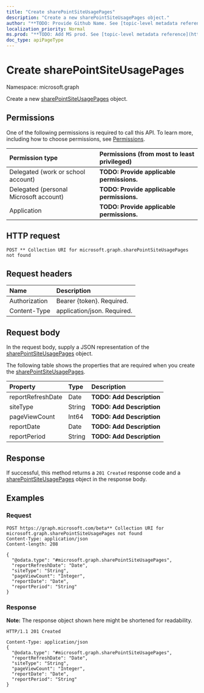 ```yaml
---
title: "Create sharePointSiteUsagePages"
description: "Create a new sharePointSiteUsagePages object."
author: "**TODO: Provide Github Name. See [topic-level metadata reference](https://msgo.azurewebsites.net/add/document/guidelines/metadata.html#topic-level-metadata)**"
localization_priority: Normal
ms.prod: "**TODO: Add MS prod. See [topic-level metadata reference](https://msgo.azurewebsites.net/add/document/guidelines/metadata.html#topic-level-metadata)**"
doc_type: apiPageType
---
```


# Create sharePointSiteUsagePages
Namespace: microsoft.graph

Create a new [sharePointSiteUsagePages](../resources/sharepointsiteusagepages.md) object.

## Permissions
One of the following permissions is required to call this API. To learn more, including how to choose permissions, see [Permissions](/graph/permissions-reference).

|Permission type|Permissions (from most to least privileged)|
|:---|:---|
|Delegated (work or school account)|**TODO: Provide applicable permissions.**|
|Delegated (personal Microsoft account)|**TODO: Provide applicable permissions.**|
|Application|**TODO: Provide applicable permissions.**|

## HTTP request

<!-- {
  "blockType": "ignored"
}
-->
``` http
POST ** Collection URI for microsoft.graph.sharePointSiteUsagePages not found
```

## Request headers
|Name|Description|
|:---|:---|
|Authorization|Bearer {token}. Required.|
|Content-Type|application/json. Required.|

## Request body
In the request body, supply a JSON representation of the [sharePointSiteUsagePages](../resources/sharepointsiteusagepages.md) object.

The following table shows the properties that are required when you create the [sharePointSiteUsagePages](../resources/sharepointsiteusagepages.md).

|Property|Type|Description|
|:---|:---|:---|
|reportRefreshDate|Date|**TODO: Add Description**|
|siteType|String|**TODO: Add Description**|
|pageViewCount|Int64|**TODO: Add Description**|
|reportDate|Date|**TODO: Add Description**|
|reportPeriod|String|**TODO: Add Description**|



## Response

If successful, this method returns a `201 Created` response code and a [sharePointSiteUsagePages](../resources/sharepointsiteusagepages.md) object in the response body.

## Examples

### Request
<!-- {
  "blockType": "request",
  "name": "create_sharepointsiteusagepages_from_"
}
-->
``` http
POST https://graph.microsoft.com/beta** Collection URI for microsoft.graph.sharePointSiteUsagePages not found
Content-Type: application/json
Content-length: 208

{
  "@odata.type": "#microsoft.graph.sharePointSiteUsagePages",
  "reportRefreshDate": "Date",
  "siteType": "String",
  "pageViewCount": "Integer",
  "reportDate": "Date",
  "reportPeriod": "String"
}
```


### Response
**Note:** The response object shown here might be shortened for readability.
<!-- {
  "blockType": "response",
  "truncated": true,
  "@odata.type": "microsoft.graph.sharePointSiteUsagePages"
}
-->
``` http
HTTP/1.1 201 Created

Content-Type: application/json
{
  "@odata.type": "#microsoft.graph.sharePointSiteUsagePages",
  "reportRefreshDate": "Date",
  "siteType": "String",
  "pageViewCount": "Integer",
  "reportDate": "Date",
  "reportPeriod": "String"
}
```

